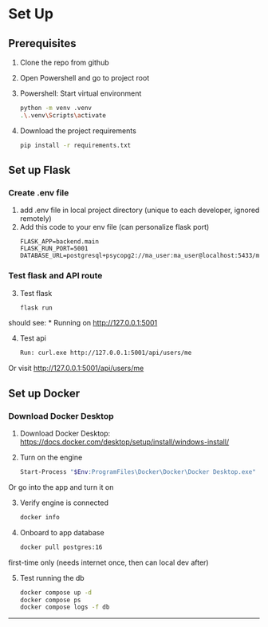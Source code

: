 # Set Up

## Prerequisites
1. Clone the repo from github

2. Open Powershell and go to project root

3. Powershell: Start virtual environment
    ```bash
    python -m venv .venv 
    .\.venv\Scripts\activate 

4. Download the project requirements
    ```bash
    pip install -r requirements.txt 


## Set up Flask
### Create .env file
1. add .env file in local project directory (unique to each developer, ignored remotely)
2. Add this code to your env file (can personalize flask port)
    ```env
    FLASK_APP=backend.main
    FLASK_RUN_PORT=5001
    DATABASE_URL=postgresql+psycopg2://ma_user:ma_user@localhost:5433/med_assist_db

### Test flask and API route 
3. Test flask
    ```bash
    flask run
should see: * Running on http://127.0.0.1:5001

4. Test api
    ``` bash
    Run: curl.exe http://127.0.0.1:5001/api/users/me
Or visit http://127.0.0.1:5001/api/users/me 


## Set up Docker

### Download Docker Desktop
1. Download Docker Desktop: https://docs.docker.com/desktop/setup/install/windows-install/

2. Turn on the engine
    ```bash
    Start-Process "$Env:ProgramFiles\Docker\Docker\Docker Desktop.exe"
Or go into the app and turn it on
    
3. Verify engine is connected
    ```bash
    docker info

4. Onboard to app database
    ```bash
    docker pull postgres:16      
first-time only (needs internet once, then can local dev after)
    
5. Test running the db
    ```bash
    docker compose up -d
    docker compose ps
    docker compose logs -f db

---
